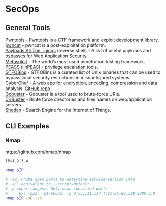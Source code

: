 # SecOps

## General Tools
[Pwntools](https://github.com/Gallopsled/pwntools) - Pwntools is a CTF framework and exploit development library.  
[pwncat](https://github.com/calebstewart/pwncat) - pwncat is a post-exploitation platform.  
[Payloads All The Things](https://github.com/swisskyrepo/PayloadsAllTheThings) (reverse shell) - A list of useful payloads and bypasses for Web Application Security.  
[Metasploit](https://github.com/rapid7/metasploit-framework) - The world’s most used penetration testing framework.  
[PEASS (linPEAS)](https://github.com/carlospolop/privilege-escalation-awesome-scripts-suite) - privilege escalation tools.  
[GTFOBins](https://gtfobins.github.io/) - GTFOBins is a curated list of Unix binaries that can be used to bypass local security restrictions in misconfigured systems.  
[CyberChef](https://gchq.github.io/CyberChef/) - A web app for encryption, encoding, compression and data analysis. [GitHub repo](https://github.com/gchq/CyberChef)  
[Gobuster](https://github.com/OJ/gobuster) - Gobuster is a tool used to brute-force URIs.  
[DirBuster](https://gitlab.com/kalilinux/packages/dirbuster) - Brute force directories and files names on web/application servers.  
[Shodan](https://www.shodan.io/) - Search Engine for the Internet of Things.  

## CLI Examples
### Nmap

https://github.com/nmap/nmap

```bash
IP=1.2.3.4

nmap $IP

# -sV: Probe open ports to determine service/version info
# -sC: equivalent to --script=default
# -p <port ranges>: Only scan specified ports
#     Ex: -p22; -p1-65535; -p U:53,111,137,T:21-25,80,139,8080,S:9
nmap $IP -sC -sV
```

